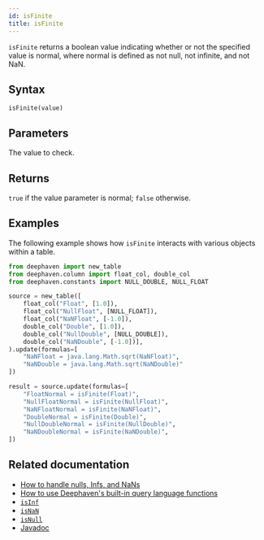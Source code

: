 ```yaml
---
id: isFinite
title: isFinite
---
```


`isFinite` returns a boolean value indicating whether or not the specified value is normal, where normal is defined as not null, not infinite, and not NaN.

## Syntax

```
isFinite(value)
```

## Parameters

<ParamTable>
<Param name="value" type="Union[double, float]">

The value to check.

</Param>
</ParamTable>

## Returns

`true` if the value parameter is normal; `false` otherwise.

## Examples

The following example shows how `isFinite` interacts with various objects within a table.

```python order=source,result
from deephaven import new_table
from deephaven.column import float_col, double_col
from deephaven.constants import NULL_DOUBLE, NULL_FLOAT

source = new_table([
    float_col("Float", [1.0]),
    float_col("NullFloat", [NULL_FLOAT]),
    float_col("NaNFloat", [-1.0]),
    double_col("Double", [1.0]),
    double_col("NullDouble", [NULL_DOUBLE]),
    double_col("NaNDouble", [-1.0])],
).update(formulas=[
    "NaNFloat = java.lang.Math.sqrt(NaNFloat)",
    "NaNDouble = java.lang.Math.sqrt(NaNDouble)"
])

result = source.update(formulas=[
    "FloatNormal = isFinite(Float)",
    "NullFloatNormal = isFinite(NullFloat)",
    "NaNFloatNormal = isFinite(NaNFloat)",
    "DoubleNormal = isFinite(Double)",
    "NullDoubleNormal = isFinite(NullDouble)",
    "NaNDoubleNormal = isFinite(NaNDouble)",
])
```

## Related documentation

- [How to handle nulls, Infs, and NaNs](../../../how-to-guides/handle-null-inf-nan.md)
- [How to use Deephaven's built-in query language functions](../../../how-to-guides/query-language-functions.md)
- [`isInf`](./isInf.md)
- [`isNaN`](./isNaN.md)
- [`isNull`](./isNull.md)
- [Javadoc](<https://deephaven.io/core/javadoc/io/deephaven/libs/GroovyStaticImports.html#isFinite(T)>)

